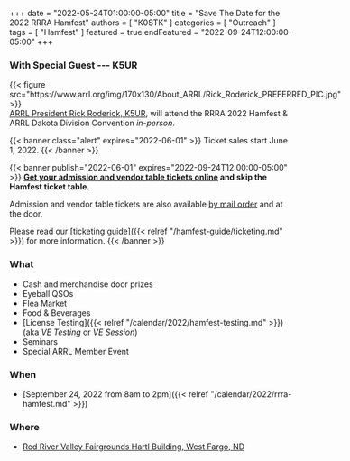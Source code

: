 +++
date = "2022-05-24T01:00:00-05:00"
title = "Save The Date for the 2022 RRRA Hamfest"
authors = [ "K0STK" ]
categories = [ "Outreach" ]
tags = [ "Hamfest" ]
featured = true
endFeatured = "2022-09-24T12:00:00-05:00"
+++
### With Special Guest --- K5UR
<div style="float:left;padding-right:1.4em;">
{{< figure src="https://www.arrl.org/img/170x130/About_ARRL/Rick_Roderick_PREFERRED_PIC.jpg" >}}
</div>
<p style="clear;both;"></p>

[ARRL President Rick Roderick, K5UR](https://www.arrl.org/president),
will attend the RRRA 2022 Hamfest & ARRL Dakota Division Convention
*in-person*.

<p style="clear:both;"></p>
<!--more-->

{{< banner class="alert" expires="2022-06-01" >}}
Ticket sales start June 1, 2022.
{{< /banner >}}

{{< banner publish="2022-06-01" expires="2022-09-24T12:00:00-05:00" >}}
**[Get your admission and vendor table tickets online](https://buytickets.at/redriverradioamateurs/700726/r/blog-save-the-date)
and skip the Hamfest ticket table.**

Admission and vendor table tickets are also available
[by mail order](https://cloud.rrra.org/index.php/s/4LSCD28maTmL7JT)
and at the door.

Please read our
[ticketing guide]({{< relref "/hamfest-guide/ticketing.md" >}})
for more information.
{{< /banner >}}

### What

* Cash and merchandise door prizes
* Eyeball QSOs
* Flea Market
* Food & Beverages
* [License Testing]({{< relref "/calendar/2022/hamfest-testing.md" >}}) (aka *VE Testing* or *VE Session*)
* Seminars
* Special ARRL Member Event

### When

* [September 24, 2022 from 8am to 2pm]({{< relref "/calendar/2022/rrra-hamfest.md" >}})

### Where

* [Red River Valley Fairgrounds Hartl Building, West Fargo, ND](/places/rrv-fairgrounds-hartl-building/)
